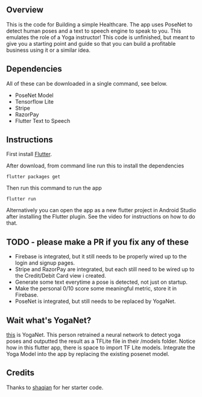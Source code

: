 


## Overview

This is the code for Building a simple Healthcare. The app uses PoseNet to detect human poses and a text to speech engine to speak to you. This emulates the role of a Yoga instructor! This code is unfinished, but meant to give you a starting point and guide so that you can build a profitable business using it or a similar idea. 

## Dependencies

All of these can be downloaded in a single command, see below. 

- PoseNet Model 
- Tensorflow Lite
- Stripe
- RazorPay
- Flutter Text to Speech

## Instructions

First install [Flutter](https://flutter.dev/docs/get-started/install). 

After download, from command line run this to install the dependencies
```
flutter packages get
```
Then run this command to run the app

```
flutter run
```
Alternatively you can open the app as a new flutter project in Android Studio after installing the Flutter plugin. See the video for instructions on how to do that. 

## TODO - please make a PR if you fix any of these

- Firebase is integrated, but it still needs to be properly wired up to the login and signup pages.
- Stripe and RazorPay are integrated, but each still need to be wired up to the Credit/Debit Card view i created.
- Generate some text everytime a pose is detected, not just on startup.
- Make the personal 0/10 score some meaningful metric, store it in Firebase.
- PoseNet is integrated, but still needs to be replaced by YogaNet. 

## Wait what's YogaNet?

[this](https://github.com/smellslikeml/YogAI) is YogaNet. This person retrained a neural network to detect yoga poses and outputted the result as a TFLite file in their /models folder. Notice how in this flutter app, there is space to import TF Lite models. Integrate the Yoga Model into the app by replacing the existing posenet model. 

## Credits

Thanks to [shaqian](https://github.com/shaqian/flutter_realtime_detection) for her starter code. 
